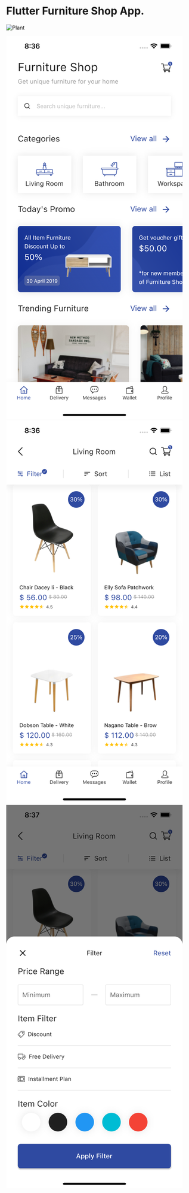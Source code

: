 # Flutter Furniture Shop App.



![Plant](https://github.com/Dineydm/furniture_app/blob/main/shots/App.gif)

![Alt text](https://github.com/Dineydm/furniture_app/blob/main/shots/Screen_Furniture_Shop_1.png "Screen 1")
![Alt text](https://github.com/Dineydm/furniture_app/blob/main/shots/Screen_Furniture_Shop_2.png "Screen 2")
![Alt text](https://github.com/Dineydm/furniture_app/blob/main/shots/Screen_Furniture_Shop_3.png "Screen 3")
